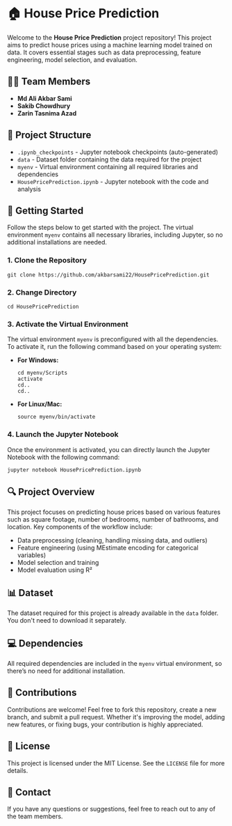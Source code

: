 <body>

<h1>🏠 House Price Prediction</h1>

<p>
    Welcome to the <strong>House Price Prediction</strong> project repository! This project aims to predict house prices using a machine learning model trained on data. It covers essential stages such as data preprocessing, feature engineering, model selection, and evaluation. 
</p>

<h2>👨‍💻 Team Members</h2>
<ul>
    <li><strong>Md Ali Akbar Sami</strong></li>
    <li><strong>Sakib Chowdhury</strong></li>
    <li><strong>Zarin Tasnima Azad</strong></li>
</ul>

<h2>📁 Project Structure</h2>
<ul>
    <li><code>.ipynb_checkpoints</code> - Jupyter notebook checkpoints (auto-generated)</li>
    <li><code>data</code> - Dataset folder containing the data required for the project</li>
    <li><code>myenv</code> - Virtual environment containing all required libraries and dependencies</li>
    <li><code>HousePricePrediction.ipynb</code> - Jupyter notebook with the code and analysis</li>
</ul>

<h2>🚀 Getting Started</h2>

<p>Follow the steps below to get started with the project. The virtual environment <code>myenv</code> contains all necessary libraries, including Jupyter, so no additional installations are needed.</p>

<h3>1. Clone the Repository</h3>
<pre><code>git clone https://github.com/akbarsami22/HousePricePrediction.git</code></pre>

<h3>2. Change Directory</h3>
<pre><code>cd HousePricePrediction</code></pre>

<h3>3. Activate the Virtual Environment</h3>
<p>The virtual environment <code>myenv</code> is preconfigured with all the dependencies. To activate it, run the following command based on your operating system:</p>

<ul>
    <li><strong>For Windows:</strong>
        <pre><code>cd myenv/Scripts
activate
cd..
cd..</code></pre>
    </li>
    <li><strong>For Linux/Mac:</strong>
        <pre><code>source myenv/bin/activate</code></pre>
    </li>
</ul>

<h3>4. Launch the Jupyter Notebook</h3>
<p>Once the environment is activated, you can directly launch the Jupyter Notebook with the following command:</p>
<pre><code>jupyter notebook HousePricePrediction.ipynb</code></pre>

<h2>🔍 Project Overview</h2>

<p>This project focuses on predicting house prices based on various features such as square footage, number of bedrooms, number of bathrooms, and location. Key components of the workflow include:</p>
<ul>
    <li>Data preprocessing (cleaning, handling missing data, and outliers)</li>
    <li>Feature engineering (using MEstimate encoding for categorical variables)</li>
    <li>Model selection and training</li>
    <li>Model evaluation using R²</li>
</ul>

<h2>📊 Dataset</h2>
<p>The dataset required for this project is already available in the <code>data</code> folder. You don't need to download it separately.</p>

<h2>💻 Dependencies</h2>
<p>
    All required dependencies are included in the <code>myenv</code> virtual environment, so there’s no need for additional installation.
</p>

<h2>🤝 Contributions</h2>
<p>Contributions are welcome! Feel free to fork this repository, create a new branch, and submit a pull request. Whether it's improving the model, adding new features, or fixing bugs, your contribution is highly appreciated.</p>

<h2>📜 License</h2>
<p>This project is licensed under the MIT License. See the <code>LICENSE</code> file for more details.</p>

<h2>📧 Contact</h2>
<p>If you have any questions or suggestions, feel free to reach out to any of the team members.</p>

</body>
</html>

